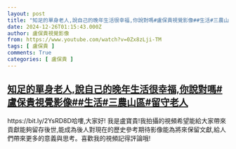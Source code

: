 ```yaml
---
layout: post
title: "知足的單身老人,說自己的晚年生活很幸福,你說對嗎#盧保貴視覺影像##生活#三農山區#留守老人"
date: 2024-12-26T01:15:43.000Z
author: 盧保貴視覺影像
from: https://www.youtube.com/watch?v=0Zx8zLji-TM
tags: [ 盧保貴 ]
comments: True
categories: [ 盧保貴 ]
---
```

<!--1735175743000-->
[知足的單身老人,說自己的晚年生活很幸福,你說對嗎#盧保貴視覺影像##生活#三農山區#留守老人](https://www.youtube.com/watch?v=0Zx8zLji-TM)
------

<div>
https://bit.ly/2YsRD8D哈嘍,大家好! 我是盧寶貴!我拍攝的視頻希望能給大家帶來貢獻能夠留存後世,能成為後人對現在的歷史參考期待影像能為將來保留文獻,給人們帶來更多的意義與思考。喜歡我的視頻記得評論哦!
</div>
